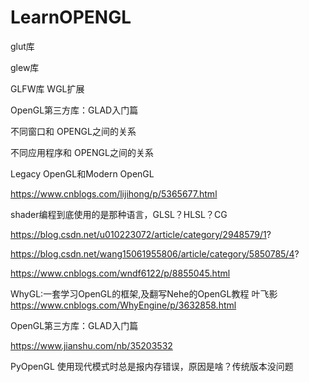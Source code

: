 # LearnOPENGL


glut库

glew库

GLFW库
WGL扩展

OpenGL第三方库：GLAD入门篇


不同窗口和 OPENGL之间的关系

不同应用程序和 OPENGL之间的关系

Legacy OpenGL和Modern OpenGL


https://www.cnblogs.com/lijihong/p/5365677.html


shader编程到底使用的是那种语言，GLSL？HLSL？CG

https://blog.csdn.net/u010223072/article/category/2948579/1?


https://blog.csdn.net/wang15061955806/article/category/5850785/4?


https://www.cnblogs.com/wndf6122/p/8855045.html

WhyGL:一套学习OpenGL的框架,及翻写Nehe的OpenGL教程
叶飞影
https://www.cnblogs.com/WhyEngine/p/3632858.html


OpenGL第三方库：GLAD入门篇


https://www.jianshu.com/nb/35203532



PyOpenGL 使用现代模式时总是报内存错误，原因是啥？传统版本没问题

